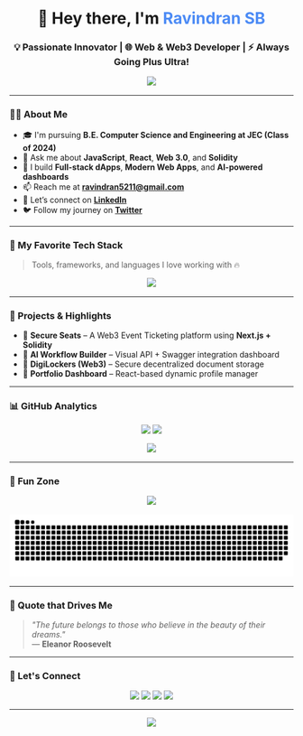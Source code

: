 <!-- Stylish GitHub Profile README for Ravindran SB -->

<h1 align="center">👋 Hey there, I'm <span style="color:#4C8BF5">Ravindran SB</span></h1>
<h3 align="center">💡 Passionate Innovator | 🌐 Web & Web3 Developer | ⚡ Always Going Plus Ultra!</h3>

<p align="center">
  <img src="https://media.giphy.com/media/WUlplcMpOCEmTGBtBW/giphy.gif" width="90"/>
</p>

---

### 🧑‍💻 About Me

- 🎓 I'm pursuing **B.E. Computer Science and Engineering at JEC (Class of 2024)**
- 💬 Ask me about **JavaScript**, **React**, **Web 3.0**, and **Solidity**
- 💼 I build **Full-stack dApps**, **Modern Web Apps**, and **AI-powered dashboards**
- 📫 Reach me at **[ravindran5211@gmail.com](mailto:ravindran5211@gmail.com)**
- 🪩 Let’s connect on **[LinkedIn](https://www.linkedin.com/in/ravindran-s-b-51b54a243/)**  
- 🐦 Follow my journey on **[Twitter](https://twitter.com/RAVINDRANSB4)**  

---

### 🧠 My Favorite Tech Stack

> Tools, frameworks, and languages I love working with 🔥

<p align="center">
  <img src="https://skillicons.dev/icons?i=js,ts,react,nextjs,nodejs,express,py,django,solidity,mongodb,git,github,tailwind,bootstrap,materialui,html,css,redux,graphql,linux,azure,gcp,firebase,figma,bash,php,c" />
</p>

---

### 🚀 Projects & Highlights

- 🔐 **Secure Seats** – A Web3 Event Ticketing platform using **Next.js + Solidity**
- 🧠 **AI Workflow Builder** – Visual API + Swagger integration dashboard  
- 🪪 **DigiLockers (Web3)** – Secure decentralized document storage  
- 💼 **Portfolio Dashboard** – React-based dynamic profile manager  

---

### 📊 GitHub Analytics

<p align="center">
  <img width="48%" src="https://github-readme-stats.vercel.app/api?username=sbravindran03&show_icons=true&theme=tokyonight" />
  <img width="48%" src="https://github-readme-streak-stats.herokuapp.com?user=sbravindran03&theme=tokyonight&hide_border=false" />
</p>

<p align="center">
  <img src="https://github-readme-activity-graph.vercel.app/graph?username=sbravindran03&theme=tokyo-night" />
</p>

---

### 🧩 Fun Zone

<p align="center">
  <img src="https://github-profile-trophy.vercel.app/?username=sbravindran03&theme=tokyonight&row=1&column=6" />
</p>

<p align="center">
  <img src="https://github.com/Platane/snk/raw/output/github-contribution-grid-snake.svg" alt="snake animation" />
</p>

---

### 💬 Quote that Drives Me

> _"The future belongs to those who believe in the beauty of their dreams."_  
> — **Eleanor Roosevelt**

---

### 🌟 Let's Connect

<p align="center">
  <a href="https://linkedin.com/in/ravindran-s-b-51b54a243" target="_blank"><img src="https://img.shields.io/badge/LinkedIn-%230A66C2.svg?style=for-the-badge&logo=linkedin&logoColor=white"/></a>
  <a href="https://twitter.com/RAVINDRANSB4" target="_blank"><img src="https://img.shields.io/badge/Twitter-%231DA1F2.svg?style=for-the-badge&logo=twitter&logoColor=white"/></a>
  <a href="mailto:ravindran5211@gmail.com"><img src="https://img.shields.io/badge/Gmail-D14836?style=for-the-badge&logo=gmail&logoColor=white"/></a>
  <a href="https://github.com/sbravindran03"><img src="https://img.shields.io/badge/GitHub-171515?style=for-the-badge&logo=github&logoColor=white"/></a>
</p>

---

<p align="center">
  <img src="https://readme-typing-svg.herokuapp.com?font=Fira+Code&weight=500&size=22&duration=3000&pause=800&center=true&vCenter=true&width=600&lines=Full+Stack+Developer;Web3+and+AI+Innovator;JavaScript+%7C+React+%7C+Python+%7C+Next.js;Building+Cool+Things+Everyday!"/>
</p>
